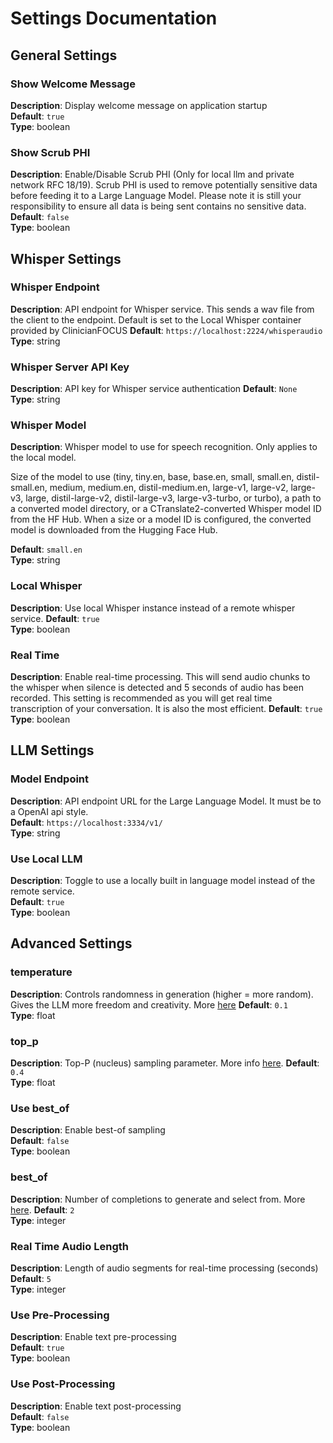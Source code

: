 # Settings Documentation
## General Settings
### Show Welcome Message
**Description**: Display welcome message on application startup  
**Default**: `true`  
**Type**: boolean  

### Show Scrub PHI
**Description**: Enable/Disable Scrub PHI (Only for local llm and private network RFC 18/19). Scrub PHI is used to remove potentially sensitive data before feeding it to a Large Language Model. Please note it is still your responsibility to ensure all data is being sent contains no sensitive data.  
**Default**: `false`  
**Type**: boolean  

## Whisper Settings
### Whisper Endpoint
**Description**: API endpoint for Whisper service. This sends a wav file from the client to the endpoint. Default is set to the Local Whisper container provided by ClinicianFOCUS
**Default**: `https://localhost:2224/whisperaudio`  
**Type**: string  

### Whisper Server API Key
**Description**: API key for Whisper service authentication 
**Default**: `None`  
**Type**: string  

### Whisper Model
**Description**: Whisper model to use for speech recognition. Only applies to the local model. 

Size of the model to use (tiny, tiny.en, base, base.en,
small, small.en, distil-small.en, medium, medium.en, distil-medium.en, large-v1,
large-v2, large-v3, large, distil-large-v2, distil-large-v3, large-v3-turbo, or turbo),
a path to a converted model directory, or a CTranslate2-converted Whisper model ID from
the HF Hub. When a size or a model ID is configured, the converted model is downloaded
from the Hugging Face Hub.

**Default**: `small.en`  
**Type**: string  

### Local Whisper
**Description**: Use local Whisper instance instead of a remote whisper service.
**Default**: `true`  
**Type**: boolean  

### Real Time
**Description**: Enable real-time processing. This will send audio chunks to the whisper when silence is detected and 5 seconds of audio has been recorded. This setting is recommended as you will get real time transcription of your conversation. It is also the most efficient. 
**Default**: `true`  
**Type**: boolean  

## LLM Settings
### Model Endpoint
**Description**: API endpoint URL for the Large Language Model. It must be to a OpenAI api style.   
**Default**: `https://localhost:3334/v1/`  
**Type**: string  

### Use Local LLM
**Description**: Toggle to use a locally built in language model instead of the remote service.  
**Default**: `true`  
**Type**: boolean  

## Advanced Settings
<!-- ### use_story
**Description**: Enable story context for generation  
**Default**: `false`  
**Type**: boolean  

### use_memory
**Description**: Enable memory context for generation  
**Default**: `false`  
**Type**: boolean  

### use_authors_note
**Description**: Enable author's notes in generation  
**Default**: `false`  
**Type**: boolean  

### use_world_info
**Description**: Enable world information in context  
**Default**: `false`  
**Type**: boolean   -->

<!-- ### Enable Scribe Template
**Description**: Enable Scribe template functionality  
**Default**: `false`  
**Type**: boolean   -->

<!-- ### max_context_length
**Description**: Maximum number of tokens in the context window  
**Default**: `5000`  
**Type**: integer  

### max_length
**Description**: Maximum length of generated text  
**Default**: `400`  
**Type**: integer  

### rep_pen
**Description**: Repetition penalty factor  
**Default**: `1.1`  
**Type**: float  

### rep_pen_range
**Description**: Token range for repetition penalty  
**Default**: `5000`  
**Type**: integer  

### rep_pen_slope
**Description**: Slope of repetition penalty curve  
**Default**: `0.7`  
**Type**: float   -->

### temperature 
**Description**: Controls randomness in generation (higher = more random). Gives the LLM more freedom and creativity. More [here](https://platform.openai.com/docs/api-reference/chat/create#chat-create-temperature)
**Default**: `0.1`  
**Type**: float  

<!-- ### tfs
**Description**: Tail free sampling parameter  
**Default**: `0.97`  
**Type**: float   -->

<!-- ### top_a
**Description**: Top-A sampling parameter  
**Default**: `0.8`  
**Type**: float   -->

<!-- ### top_k
**Description**: Top-K sampling parameter  
**Default**: `30`  
**Type**: integer   -->

### top_p
**Description**: Top-P (nucleus) sampling parameter. More info [here](https://platform.openai.com/docs/api-reference/chat/create#chat-create-top_p).
**Default**: `0.4`  
**Type**: float  

<!-- ### typical
**Description**: Typical sampling parameter  
**Default**: `0.19`  
**Type**: float  

### sampler_order
**Description**: Order of sampling methods to apply  
**Default**: `[6, 0, 1, 3, 4, 2, 5]`  
**Type**: string (JSON array)  

### singleline
**Description**: Output single line responses only  
**Default**: `false`  
**Type**: boolean  

### frmttriminc
**Description**: Trim incomplete sentences from output  
**Default**: `false`  
**Type**: boolean   -->

<!-- ### frmtrmblln
**Description**: Remove blank lines from output  
**Default**: `false`  
**Type**: boolean   -->

### Use best_of
**Description**: Enable best-of sampling  
**Default**: `false`  
**Type**: boolean  

### best_of
**Description**: Number of completions to generate and select from. More [here](https://platform.openai.com/docs/api-reference/completions/create#completions-create-best_of).
**Default**: `2`  
**Type**: integer  

### Real Time Audio Length
**Description**: Length of audio segments for real-time processing (seconds)  
**Default**: `5`  
**Type**: integer  

### Use Pre-Processing
**Description**: Enable text pre-processing  
**Default**: `true`  
**Type**: boolean  

### Use Post-Processing
**Description**: Enable text post-processing  
**Default**: `false`  
**Type**: boolean  

<!-- ## Docker Settings
### LLM Container Name
**Description**: Docker container name for LLM service  
**Default**: `ollama`  
**Type**: string  

### LLM Caddy Container Name
**Description**: Docker container name for Caddy reverse proxy  
**Default**: `caddy-ollama`  
**Type**: string  

### LLM Authentication Container Name
**Description**: Docker container name for authentication service  
**Default**: `authentication-ollama`  
**Type**: string  

### Whisper Container Name
**Description**: Docker container name for Whisper service  
**Default**: `speech-container`  
**Type**: string  

### Whisper Caddy Container Name
**Description**: Docker container name for Whisper Caddy service  
**Default**: `caddy`  
**Type**: string  

### Auto Shutdown Containers on Exit
**Description**: Automatically stop Docker containers on application exit  
**Default**: `true`  
**Type**: boolean  

### Use Docker Status Bar
**Description**: Show Docker container status in UI  
**Default**: `false`  
**Type**: boolean   -->
